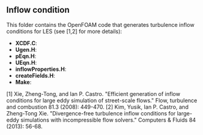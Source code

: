 ## Inflow condition
This folder contains the OpenFOAM code that generates turbulence inflow conditions for LES (see [1,2] for more details):
  - **XCDF.C**:
  - **Ugen.H**:
  - **pEqn.H**:
  - **UEqn.H**:
  - **inflowProperties.H**:
  - **createFields.H**:
  - **Make**:
 
[1] Xie, Zheng-Tong, and Ian P. Castro. "Efficient generation of inflow conditions for large eddy simulation of street-scale flows." Flow, turbulence and combustion 81.3 (2008): 449-470.
[2] Kim, Yusik, Ian P. Castro, and Zheng-Tong Xie. "Divergence-free turbulence inflow conditions for large-eddy simulations with incompressible flow solvers." Computers & Fluids 84 (2013): 56-68.
